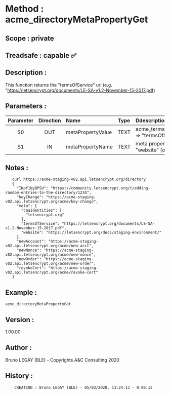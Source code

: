 ﻿# **Method :** acme_directoryMetaPropertyGet## **Scope :** private## **Treadsafe :** capable ✅ ## **Description :** This function returns the "termsOfService" url (e.g. "https://letsencrypt.org/documents/LE-SA-v1.2-November-15-2017.pdf)## **Parameters :** | Parameter | Direction | Name | Type | Ddescription | |:----:|:----:|:----|:----|:----| | $0 | OUT | metaPropertyValue | TEXT | acme_termsOfServiceUrlGet("termsOfService") => "termsOfService" url | | $1 | IN | metaPropertyName | TEXT | meta property name "termsOfService" or "website" (optional, default "termsOfService") | ## **Notes :**              curl https://acme-staging-v02.api.letsencrypt.org/directory       {         "IKpf1NyBPSU": "https://community.letsencrypt.org/t/adding-random-entries-to-the-directory/1234",         "keyChange": "https://acme-staging-v02.api.letsencrypt.org/acme/key-change",         "meta": {           "caaIdentities": [             "letsencrypt.org"           ],           "termsOfService": "https://letsencrypt.org/documents/LE-SA-v1.2-November-15-2017.pdf",           "website": "https://letsencrypt.org/docs/staging-environment/"         },         "newAccount": "https://acme-staging-v02.api.letsencrypt.org/acme/new-acct",         "newNonce": "https://acme-staging-v02.api.letsencrypt.org/acme/new-nonce",         "newOrder": "https://acme-staging-v02.api.letsencrypt.org/acme/new-order",         "revokeCert": "https://acme-staging-v02.api.letsencrypt.org/acme/revoke-cert"       }## **Example :** ```acme_directoryMetaPropertyGet```## **Version :** 1.00.00## **Author :** Bruno LEGAY (BLE) - Copyrights A&C Consulting 2020## **History :**          CREATION : Bruno LEGAY (BLE) - 05/03/2020, 13:24:13 - 0.90.13